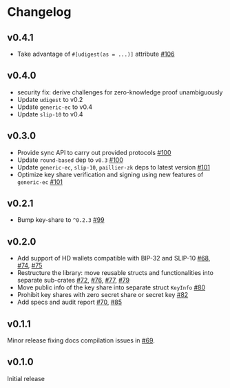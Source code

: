 # Changelog

## v0.4.1
* Take advantage of `#[udigest(as = ...)]` attribute [#106]

[#106]: https://github.com/dfns/cggmp21/pull/106

## v0.4.0
* security fix: derive challenges for zero-knowledge proof unambiguously
* Update `udigest` to v0.2
* Update `generic-ec` to v0.4
* Update `slip-10` to v0.4

## v0.3.0
* Provide sync API to carry out provided protocols [#100]
* Update `round-based` dep to `v0.3` [#100]
* Update `generic-ec`, `slip-10`, `paillier-zk` deps to latest version [#101]
* Optimize key share verification and signing using new features of `generic-ec` [#101]

[#100]: https://github.com/dfns/cggmp21/pull/100
[#101]: https://github.com/dfns/cggmp21/pull/101

## v0.2.1
* Bump key-share to `^0.2.3` [#99]

[#99]: https://github.com/dfns/cggmp21/pull/99

## v0.2.0
* Add support of HD wallets compatible with BIP-32 and SLIP-10 [#68],
  [#74], [#75]
* Restructure the library: move reusable structs and functionalities into separate
  sub-crates [#72], [#76], [#77], [#79]
* Move public info of the key share into separate struct `KeyInfo` [#80]
* Prohibit key shares with zero secret share or secret key [#82]
* Add specs and audit report [#70], [#85]

[#68]: https://github.com/dfns/cggmp21/pull/68
[#70]: https://github.com/dfns/cggmp01/pull/70
[#72]: https://github.com/dfns/cggmp21/pull/72
[#74]: https://github.com/dfns/cggmp21/pull/74
[#75]: https://github.com/dfns/cggmp21/pull/75
[#76]: https://github.com/dfns/cggmp21/pull/76
[#77]: https://github.com/dfns/cggmp21/pull/77
[#79]: https://github.com/dfns/cggmp21/pull/79
[#80]: https://github.com/dfns/cggmp21/pull/80
[#82]: https://github.com/dfns/cggmp21/pull/82
[#85]: https://github.com/dfns/cggmp51/pull/85

## v0.1.1
Minor release fixing docs compilation issues in [#69].

[#69]: https://github.com/dfns/cggmp21/pull/69

## v0.1.0

Initial release
